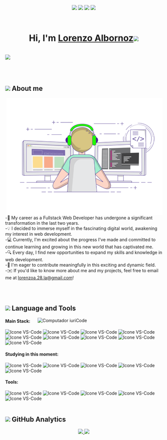  <p align="center">
<img src="https://img.shields.io/badge/Age-29-blue" />
  <img src="https://img.shields.io/badge/Focus-Full%20Stack-brightgreen" />
  <img src="https://img.shields.io/badge/Lives-%20Tucumán-success" />
  <img src="https://img.shields.io/badge/Languages-English%20%26%20Spanish-brightgreen" />
</p>

<br>
<div align="center">
<h1 align="center">Hi, I'm <a href="https://aristi.dev">Lorenzo Albornoz</a><img src="https://media.giphy.com/media/hvRJCLFzcasrR4ia7z/giphy.gif" width="35"></h1>
</div>
<br>
<img src="https://user-images.githubusercontent.com/59575502/127335491-fdba1874-e943-4d3c-ab8c-678ffe22f8b8.png">
<br>


<br><br>
## <img src = "https://user-images.githubusercontent.com/63050133/156777293-72a6e681-2582-4a9d-ad92-09d1181d47c7.gif" width = 50px> About me

<img src="https://raw.githubusercontent.com/devSouvik/devSouvik/master/gif3.gif" align="right" width="500" alt="GIF"/>


-🚀 My career as a Fullstack Web Developer has undergone a significant transformation in the last two years.
<br>
-💡 I decided to immerse myself in the fascinating digital world, awakening my interest in web development.
<br>
-💻 Currently, I'm excited about the progress I've made and committed to continue learning and growing in this new world that has captivated me.
<br>
-🔍 Every day, I find new opportunities to expand my skills and knowledge in web development.
<br>
-🎨 I'm eager to contribute meaningfully in this exciting and dynamic field.
<br>
-✉️ If you'd like to know more about me and my projects, feel free to email me at lorenzoa.28.la@gmail.com!
<br><br>


<br>

## <img src="https://media2.giphy.com/media/QssGEmpkyEOhBCb7e1/giphy.gif?cid=ecf05e47a0n3gi1bfqntqmob8g9aid1oyj2wr3ds3mg700bl&rid=giphy.gif" width = 30px> Language and Tools

<img src="https://raw.githubusercontent.com/MicaelliMedeiros/micaellimedeiros/master/image/computer-illustration.png" min-width="400px" max-width="400px" width="400px" align="right" alt="Computador iuriCode">

#### Main Stack:
<div align="start">
  <img height="48px" width="48px" alt="Icone VS-Code" src="https://skillicons.dev/icons?i=html"/>
  <img height="48px" width="48px" alt="Icone VS-Code" src="https://skillicons.dev/icons?i=css"/>
  <img height="48px" width="48px" alt="Icone VS-Code" src="https://skillicons.dev/icons?i=js"/>
  <img height="48px" width="48px" alt="Icone VS-Code" src="https://skillicons.dev/icons?i=bootstrap"/>
  <img height="48px" width="48px" alt="Icone VS-Code" src="https://skillicons.dev/icons?i=sass"/>
  <img height="48px" width="48px" alt="Icone VS-Code" src="https://skillicons.dev/icons?i=react"/>
  <img height="48px" width="48px" alt="Icone VS-Code" src="https://skillicons.dev/icons?i=nodejs"/>
  <img height="48px" width="48px" alt="Icone VS-Code" src="https://skillicons.dev/icons?i=mongodb"/>
  <img height="48px" width="48px" alt="Icone VS-Code" src="https://skillicons.dev/icons?i=express"/>
</div>

#### Studying in this moment:
<div align="start">
  <img height="48px" width="48px" alt="Icone VS-Code" src="https://skillicons.dev/icons?i=ts"/>
  <img height="48px" width="48px" alt="Icone VS-Code" src="https://skillicons.dev/icons?i=nestjs"/>
  <img height="48px" width="48px" alt="Icone VS-Code" src="https://skillicons.dev/icons?i=mysql"/>
  <img height="48px" width="48px" alt="Icone VS-Code" src="https://skillicons.dev/icons?i=python"/>
  <img height="48px" width="48px" alt="Icone VS-Code" src="https://skillicons.dev/icons?i=docker"/>
</div>

#### Tools:
<div align="start">
  <img height="48px" width="48px" alt="Icone VS-Code" src="https://skillicons.dev/icons?i=vscode"/>
  <img height="48px" width="48px" alt="Icone VS-Code" src="https://skillicons.dev/icons?i=github"/>
  <img height="48px" width="48px" alt="Icone VS-Code" src="https://skillicons.dev/icons?i=git"/>
  <img height="48px" width="48px" alt="Icone VS-Code" src="https://skillicons.dev/icons?i=postman"/>
  <img height="48px" width="48px" alt="Icone VS-Code" src="https://skillicons.dev/icons?i=npm"/>
</div>
<br>

## <img src="https://media.giphy.com/media/iY8CRBdQXODJSCERIr/giphy.gif" width = 30px> GitHub Analytics

<p align="center">
<a href="https://github.com/LorenzoAlbornoz">
  <img height="180em" src="https://github-readme-stats-eight-theta.vercel.app/api?username=LorenzoAlbornoz&show_icons=true&theme=algolia&include_all_commits=true&count_private=true"/>
  <img height="180em" src="https://github-readme-stats-eight-theta.vercel.app/api/top-langs/?username=LorenzoAlbornoz&layout=compact&langs_count=8&theme=algolia"/>
</a>
</p>
